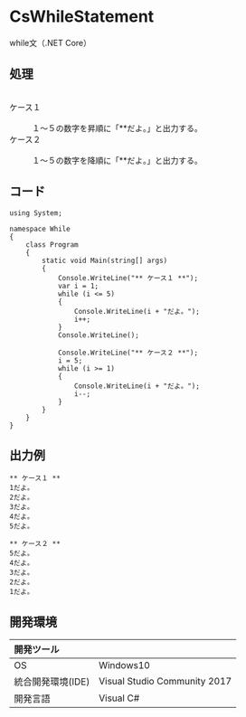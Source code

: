 # CsWhileStatement
while文（.NET Core）

## 処理
<dl>
  <dt>ケース１</dt>
  <dd>１～５の数字を昇順に「**だよ。」と出力する。</dd>
  <dt>ケース２</dt>
  <dd>１～５の数字を降順に「**だよ。」と出力する。</dd>
</dl>

## コード
```
using System;

namespace While
{
    class Program
    {
        static void Main(string[] args)
        {
            Console.WriteLine("** ケース１ **");
            var i = 1;
            while (i <= 5)
            {
                Console.WriteLine(i + "だよ。");
                i++;
            }
            Console.WriteLine();

            Console.WriteLine("** ケース２ **");
            i = 5;
            while (i >= 1)
            {
                Console.WriteLine(i + "だよ。");
                i--;
            }    
        }
    }
}
```

## 出力例  
```
** ケース１ **
1だよ。
2だよ。
3だよ。
4だよ。
5だよ。

** ケース２ **
5だよ。
4だよ。
3だよ。
2だよ。
1だよ。
```
  
## 開発環境
| 開発ツール |  |
|:-|:-|
| OS | Windows10 |
| 統合開発環境(IDE) | Visual Studio Community 2017 |
| 開発言語 | Visual C# |
